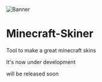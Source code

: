 ![Banner](http://s22.postimg.org/u464888ox/Banner.png)
# Minecraft-Skiner
Tool to make a great minecraft skins

It's now under development

will be released soon
